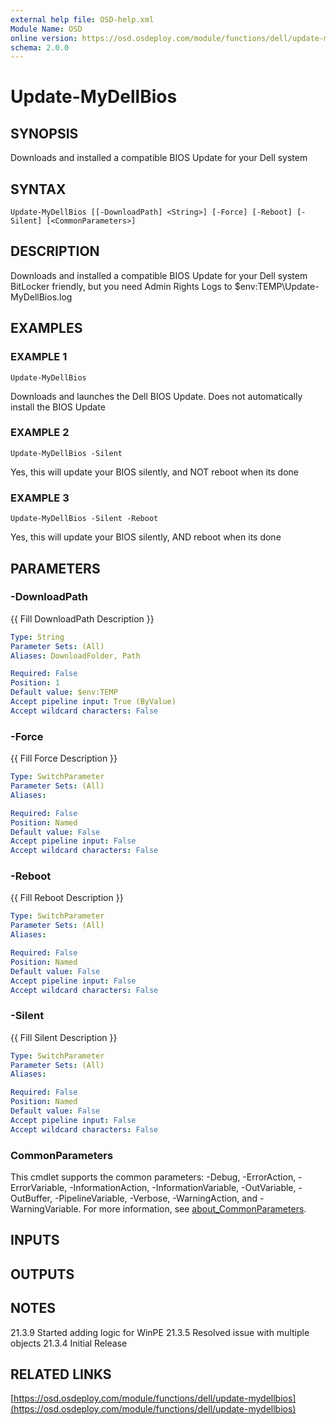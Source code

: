 ```yaml
---
external help file: OSD-help.xml
Module Name: OSD
online version: https://osd.osdeploy.com/module/functions/dell/update-mydellbios
schema: 2.0.0
---
```


# Update-MyDellBios

## SYNOPSIS
Downloads and installed a compatible BIOS Update for your Dell system

## SYNTAX

```
Update-MyDellBios [[-DownloadPath] <String>] [-Force] [-Reboot] [-Silent] [<CommonParameters>]
```

## DESCRIPTION
Downloads and installed a compatible BIOS Update for your Dell system
BitLocker friendly, but you need Admin Rights
Logs to $env:TEMP\Update-MyDellBios.log

## EXAMPLES

### EXAMPLE 1
```
Update-MyDellBios
```

Downloads and launches the Dell BIOS Update. 
Does not automatically install the BIOS Update

### EXAMPLE 2
```
Update-MyDellBios -Silent
```

Yes, this will update your BIOS silently, and NOT reboot when its done

### EXAMPLE 3
```
Update-MyDellBios -Silent -Reboot
```

Yes, this will update your BIOS silently, AND reboot when its done

## PARAMETERS

### -DownloadPath
{{ Fill DownloadPath Description }}

```yaml
Type: String
Parameter Sets: (All)
Aliases: DownloadFolder, Path

Required: False
Position: 1
Default value: $env:TEMP
Accept pipeline input: True (ByValue)
Accept wildcard characters: False
```

### -Force
{{ Fill Force Description }}

```yaml
Type: SwitchParameter
Parameter Sets: (All)
Aliases:

Required: False
Position: Named
Default value: False
Accept pipeline input: False
Accept wildcard characters: False
```

### -Reboot
{{ Fill Reboot Description }}

```yaml
Type: SwitchParameter
Parameter Sets: (All)
Aliases:

Required: False
Position: Named
Default value: False
Accept pipeline input: False
Accept wildcard characters: False
```

### -Silent
{{ Fill Silent Description }}

```yaml
Type: SwitchParameter
Parameter Sets: (All)
Aliases:

Required: False
Position: Named
Default value: False
Accept pipeline input: False
Accept wildcard characters: False
```

### CommonParameters
This cmdlet supports the common parameters: -Debug, -ErrorAction, -ErrorVariable, -InformationAction, -InformationVariable, -OutVariable, -OutBuffer, -PipelineVariable, -Verbose, -WarningAction, and -WarningVariable. For more information, see [about_CommonParameters](http://go.microsoft.com/fwlink/?LinkID=113216).

## INPUTS

## OUTPUTS

## NOTES
21.3.9  Started adding logic for WinPE
21.3.5  Resolved issue with multiple objects
21.3.4  Initial Release

## RELATED LINKS

[https://osd.osdeploy.com/module/functions/dell/update-mydellbios](https://osd.osdeploy.com/module/functions/dell/update-mydellbios)

